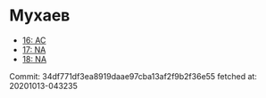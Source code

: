 # Мухаев
- [16: AC](16.md)
- [17: NA](17.md)
- [18: NA](18.md)

Commit: 34df771df3ea8919daae97cba13af2f9b2f36e55
 fetched at: 20201013-043235
